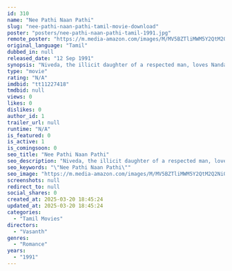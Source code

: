 ```yaml
---
id: 310
name: "Nee Pathi Naan Pathi"
slug: "nee-pathi-naan-pathi-tamil-movie-download"
poster: "posters/nee-pathi-naan-pathi-tamil-1991.jpg"
remote_poster: "https://m.media-amazon.com/images/M/MV5BZTliMWM5Y2QtM2Q2Ni00ODAyLWJhNWYtOWYzZjhjMzQ0ZTJmXkEyXkFqcGdeQXVyODAzNzAwOTU@._V1_SX300.jpg"
original_language: "Tamil"
dubbed_in: null
released_date: "12 Sep 1991"
synopsis: "Niveda, the illicit daughter of a respected man, loves Nanda and wishes to marry him. However, his mother is against the alliance as she wants a girl from a respected family."
type: "movie"
rating: "N/A"
imdbid: "tt11227418"
tmdbid: null
views: 0
likes: 0
dislikes: 0
author_id: 1
trailer_url: null
runtime: "N/A"
is_featured: 0
is_active: 1
is_comingsoon: 0
seo_title: "Nee Pathi Naan Pathi"
seo_description: "Niveda, the illicit daughter of a respected man, loves Nanda and wishes to marry him. However, his mother is against the alliance as she wants a girl from a respected family."
seo_keywords: "\"Nee Pathi Naan Pathi\""
seo_image: "https://m.media-amazon.com/images/M/MV5BZTliMWM5Y2QtM2Q2Ni00ODAyLWJhNWYtOWYzZjhjMzQ0ZTJmXkEyXkFqcGdeQXVyODAzNzAwOTU@._V1_SX300.jpg"
screenshots: null
redirect_to: null
social_shares: 0
created_at: 2025-03-20 18:45:24
updated_at: 2025-03-20 18:45:24
categories:
  - "Tamil Movies"
directors:
  - "Vasanth"
genres:
  - "Romance"
years:
  - "1991"
---
```

